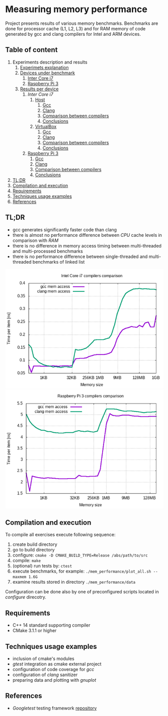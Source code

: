 # Measuring memory performance

Project presents results of various memory benchmarks.
Benchmarks are done for processor cache (L1, L2, L3) and for RAM memory of code generated by gcc and clang compilers for Intel and ARM devices.


## Table of content

1. Experiments description and results
    1. [Experimets explanation](doc/README.md#experiments_exp)
    2. [Devices under benchmark](doc/README.md#devices)
        1. [Inter Core i7](doc/README.md#intel)
        2. [Raspberry Pi 3](doc/README.md#rpi)
    3. [Results per device](doc/README.md#results)
        1. *Inter Core i7*
            1. [Host](doc/i7/README.md#top)
                1. [Gcc](doc/i7/GCC.md#top)
                2. [Clang](doc/i7/CLANG.md#top)
                3. [Comparison between compilers](doc/i7/README.md#comparison)
                4. [Conclusions](doc/i7/README.md#conclusions)
            2. [VirtualBox](doc/i7_vbox_1/README.md#top)
                1. [Gcc](doc/i7_vbox_1/GCC.md#top)
                2. [Clang](doc/i7_vbox_1/CLANG.md#top)
                3. [Comparison between compilers](doc/i7_vbox_1/README.md#comparison)
                4. [Conclusions](doc/i7_vbox_1/README.md#conclusions)
        2. [Raspberry Pi 3](doc/rpi3/README.md#top)
            1. [Gcc](doc/rpi3/GCC.md#top)
            2. [Clang](doc/rpi3/CLANG.md#top)
            3. [Comparison between compilers](doc/rpi3/README.md#comparison)
            4. [Conclusions](doc/rpi3/README.md#conclusions)
2. [TL;DR](#tldr)
3. [Compilation and execution](#compilation)
4. [Requirements](#requirements)
5. [Techniques usage examples](#techniques)
6. [References](#references)


## <a name="tldr"></a>TL;DR

* gcc generates significantly faster code than clang
* there is almost no performance difference between *CPU* cache levels in comparison with *RAM*
* there is no difference in memory access timing between multi-threaded and multi-processed benchmarks
* there is no performance difference between single-threaded and multi-threaded benchmarks of linked list


![Intel Core i7 compilers comparison](doc/i7/vector_st_comparison.png "Intel Core i7 compilers comparison")
![Raspberry Pi 3 compilers comparison](doc/rpi3/vector_st_comparison.png "Raspberry Pi 3 compilers comparison")


## <a name="compilation"></a>Compilation and execution

To compile all exercises execute following sequence:
1. create build directory
2. go to build directory
3. configure: ```cmake -D CMAKE_BUILD_TYPE=Release /abs/path/to/src```
4. compile: ```make```
5. (optional) run tests by: ```ctest```
6. execute benchmarks, for example: ```./mem_performance/plot_all.sh --maxmem 1.6G```
7. examine results stored in directory ```./mem_performance/data```

Configuration can be done also by one of preconfigured scripts located in *configure* direcotry.


## Requirements

- C++ 14 standard supporting compiler
- CMake 3.1.1 or higher


## <a name="techniques"></a>Techniques usage examples

- inclusion of cmake's modules
- *gtest* integration as cmake external project
- configuration of code coverage for *gcc*
- configuration of *clang* sanitizer
- preparing data and plotting with *gnuplot*


## References

- *Googletest* testing framework [repository](https://github.com/google/googletest)
